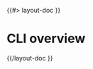<!-- 
 * @name            Overview
 * @namespace       doc.cli
 * @type            Markdown
 * @platform        md
 * @status          stable
 * @menu            Documentation / CLI           /doc/cli/overview
 *
 * @since           2.0.0
 * @author    Olivier Bossel <olivier.bossel@gmail.com> (https://olivierbossel.com)
-->

{{#> layout-doc }}

# CLI overview

{{/layout-doc }}